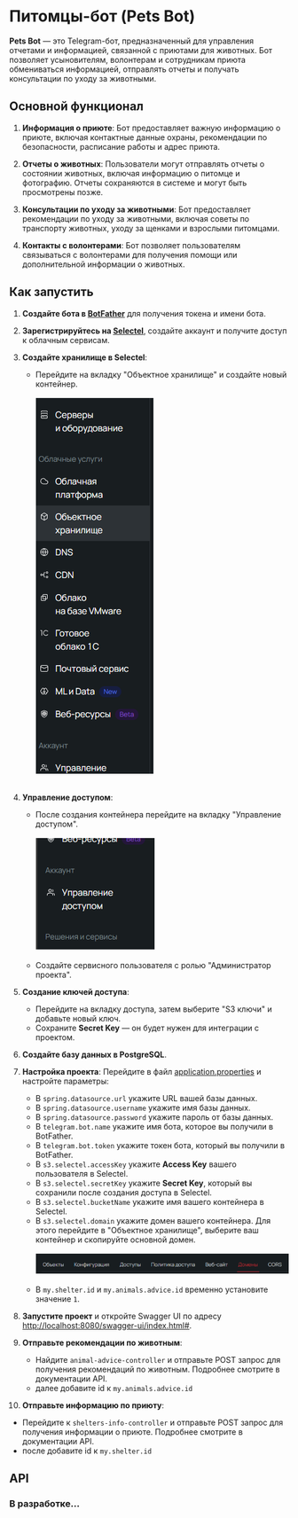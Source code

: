 # **Питомцы-бот (Pets Bot)**

**Pets Bot** — это Telegram-бот, предназначенный для управления отчетами и информацией, связанной с приютами для животных. Бот позволяет усыновителям, волонтерам и сотрудникам приюта обмениваться информацией, отправлять отчеты и получать консультации по уходу за животными.

## **Основной функционал**
1. **Информация о приюте**: Бот предоставляет важную информацию о приюте, включая контактные данные охраны, рекомендации по безопасности, расписание работы и адрес приюта.

2. **Отчеты о животных**: Пользователи могут отправлять отчеты о состоянии животных, включая информацию о питомце и фотографию. Отчеты сохраняются в системе и могут быть просмотрены позже.

3. **Консультации по уходу за животными**: Бот предоставляет рекомендации по уходу за животными, включая советы по транспорту животных, уходу за щенками и взрослыми питомцами.

4. **Контакты с волонтерами**: Бот позволяет пользователям связываться с волонтерами для получения помощи или дополнительной информации о животных.


## **Как запустить**

1. **Создайте бота в [BotFather](https://t.me/BotFather)** для получения токена и имени бота.

2. **Зарегистрируйтесь на [Selectel](https://selectel.ru/)**, создайте аккаунт и получите доступ к облачным сервисам.

3. **Создайте хранилище в Selectel**:
    - Перейдите на вкладку "Объектное хранилище" и создайте новый контейнер.<br><br>
      ![img.png](img.png)<br><br>

4. **Управление доступом**:
    - После создания контейнера перейдите на вкладку "Управление доступом".<br><br>
      ![img_1.png](img_1.png)<br><br>
    - Создайте сервисного пользователя с ролью "Администратор проекта".

5. **Создание ключей доступа**:
    - Перейдите на вкладку доступа, затем выберите "S3 ключи" и добавьте новый ключ.
    - Сохраните **Secret Key** — он будет нужен для интеграции с проектом.

6. **Создайте базу данных в PostgreSQL**.

7. **Настройка проекта**:
   Перейдите в файл [application.properties](src%2Fmain%2Fresources%2Fapplication.properties) и настройте параметры:
    - В `spring.datasource.url` укажите URL вашей базы данных.
    - В `spring.datasource.username` укажите имя базы данных.
    - В `spring.datasource.password` укажите пароль от базы данных.
    - В `telegram.bot.name` укажите имя бота, которое вы получили в BotFather.
    - В `telegram.bot.token` укажите токен бота, который вы получили в BotFather.
    - В `s3.selectel.accessKey` укажите **Access Key** вашего пользователя в Selectel.
    - В `s3.selectel.secretKey` укажите **Secret Key**, который вы сохранили после создания доступа в Selectel.
    - В `s3.selectel.bucketName` укажите имя вашего контейнера в Selectel.
    - В `s3.selectel.domain` укажите домен вашего контейнера. Для этого перейдите в "Объектное хранилище", выберите ваш контейнер и скопируйте основной домен.<br><br>
      ![img_2.png](img_2.png)<br><br>
    - В `my.shelter.id` и `my.animals.advice.id` временно установите значение `1`.

8. **Запустите проект** и откройте Swagger UI по адресу [http://localhost:8080/swagger-ui/index.html#](http://localhost:8080/swagger-ui/index.html#).

9. **Отправьте рекомендации по животным**:
    - Найдите `animal-advice-controller` и отправьте POST запрос для получения рекомендаций по животным. Подробнее смотрите в документации API.
    - далее добавите id к `my.animals.advice.id`

10. **Отправьте информацию по приюту**:
- Перейдите к `shelters-info-controller` и отправьте POST запрос для получения информации о приюте. Подробнее смотрите в документации API.
- после добавите id к `my.shelter.id`


## **API**

### В разработке...
